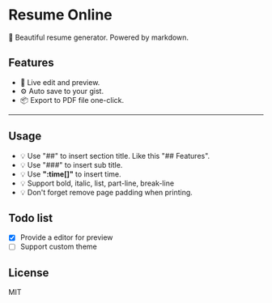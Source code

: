 # Resume Online

💅 Beautiful resume generator. Powered by markdown.

## Features

- 💅 Live edit and preview.
- ⚙️ Auto save to your gist.
- 📦 Export to PDF file one-click.

---

## Usage

- 💡 Use "##" to insert section title. Like this "## Features".
- 💡 Use "###" to insert sub title.
- 💡 Use **"\:time\[\]"** to insert time.
- 💡 Support bold, italic, list, part-line, break-line
- 💡 Don't forget remove page padding when printing.

## Todo list

- [x] Provide a editor for preview
- [ ] Support custom theme

## License

MIT
